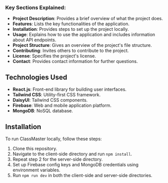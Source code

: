 
### Key Sections Explained:
- **Project Description**: Provides a brief overview of what the project does.
- **Features**: Lists the key functionalities of the application.
- **Installation**: Provides steps to set up the project locally.
- **Usage**: Explains how to use the application and includes information about API endpoints.
- **Project Structure**: Gives an overview of the project's file structure.
- **Contributing**: Invites others to contribute to the project.
- **License**: Specifies the project's license.
- **Contact**: Provides contact information for further questions.

 ## Technologies Used
- **React.js**: Front-end library for building user interfaces.
- **Tailwind CSS**: Utility-first CSS framework.
- **DaisyUI**: Tailwind CSS components.
- **Firebase**: Web and mobile application platform.
- **MongoDB**: NoSQL database.

## Installation
To run ClassMaster locally, follow these steps:
1. Clone this repository.
2. Navigate to the client-side directory and run `npm install`.
3. Repeat step 2 for the server-side directory.
4. Set up Firebase config keys and MongoDB credentials using environment variables.
5. Run `npm run dev` in both the client-side and server-side directories.
